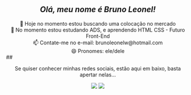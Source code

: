 
<div align="center">
<h2><em>Olá, meu nome é Bruno Leonel!</em></h2>
</div>
 <div align="center">
 🔭 Hoje no momento estou buscando uma colocação no mercado <br>
 🌱 No momento estou estudando ADS, e aprendendo HTML CSS - Futuro Front-End <br>
 📫 Contate-me no e-mail: brunoleonelw@hotmail.com <br>
 😄 Pronomes: ele/dele
 </div>
##
<div align="center">
 <p>Se quiser conhecer minhas redes sociais, estão aqui em baixo, basta apertar nelas...</p>
</div>
<div align="center"> 
  <a href="https://instagram.com/brunoleonelrs" target="_blank"><img src="https://img.shields.io/badge/-Instagram-%23E4405F?style=for-the-badge&logo=instagram&logoColor=white" target="_blank"></a>
  <a href="https://www.linkedin.com/in/brunoleonelrs" target="_blank"><img src="https://img.shields.io/badge/-LinkedIn-%230077B5?style=for-the-badge&logo=linkedin&logoColor=white" target="_blank"></a> 
</div>
